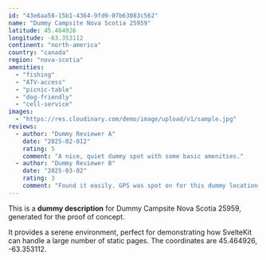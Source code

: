 ```yaml
---
id: "43e6aa58-15b1-4364-9fd9-07b63083c562"
name: "Dummy Campsite Nova Scotia 25959"
latitude: 45.464926
longitude: -63.353112
continent: "north-america"
country: "canada"
region: "nova-scotia"
amenities:
  - "fishing"
  - "ATV-access"
  - "picnic-table"
  - "dog-friendly"
  - "cell-service"
images:
  - "https://res.cloudinary.com/demo/image/upload/v1/sample.jpg"
reviews:
  - author: "Dummy Reviewer A"
    date: "2025-02-012"
    rating: 5
    comment: "A nice, quiet dummy spot with some basic amenities."
  - author: "Dummy Reviewer B"
    date: "2025-03-02"
    rating: 3
    comment: "Found it easily. GPS was spot on for this dummy location."
---
```


This is a **dummy description** for Dummy Campsite Nova Scotia 25959, generated for the proof of concept.

It provides a serene environment, perfect for demonstrating how SvelteKit can handle a large number of static pages. The coordinates are 45.464926, -63.353112.
